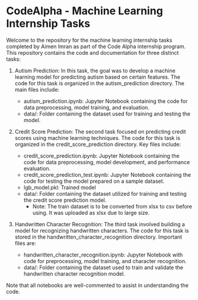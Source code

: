 # CodeAlpha - Machine Learning Internship Tasks

Welcome to the repository for the machine learning internship tasks completed by Aimen Imran as part of the Code Alpha internship program. This repository contains the code and documentation for three distinct tasks:

1. Autism Prediction:
   In this task, the goal was to develop a machine learning model for predicting autism based on certain features. The code for this task is organized in the autism_prediction directory. The main files include:
   
    - autism_prediction.ipynb: Jupyter Notebook containing the code for data preprocessing, model training, and evaluation.
    - data/: Folder containing the dataset used for training and testing the model.


2. Credit Score Prediction:
   The second task focused on predicting credit scores using machine learning techniques. The code for this task is organized in the credit_score_prediction directory. Key files include:

    - credit_score_prediction.ipynb: Jupyter Notebook containing the code for data preprocessing, model development, and performance evaluation.
    - credit_score_prediction_test.ipynb: Jupyter Notebook containing the code for testing the model prepared on a sample dataset.
    - lgb_model.pkl: Trained model
    - data/: Folder containing the dataset utilized for training and testing the credit score prediction model.
        - Note: The train dataset is to be converted from xlsx to csv before using. It was uploaded as xlsx due to large size.


3. Handwritten Character Recognition:
   The third task involved building a model for recognizing handwritten characters. The code for this task is stored in the handwritten_character_recognition directory. Important files are:
   
    - handwritten_character_recognition.ipynb: Jupyter Notebook with code for preprocessing, model training, and character recognition.
    - data/: Folder containing the dataset used to train and validate the handwritten character recognition model.

Note that all notebooks are well-commented to assist in understanding the code.
